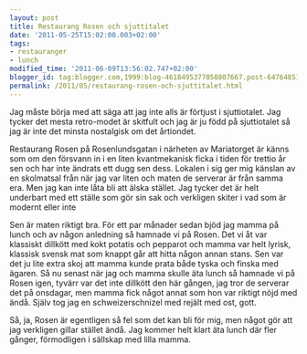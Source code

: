 ```yaml
---
layout: post
title: Restaurang Rosen och sjuttitalet
date: '2011-05-25T15:02:00.003+02:00'
tags:
- restauranger
- lunch
modified_time: '2011-06-09T13:56:02.747+02:00'
blogger_id: tag:blogger.com,1999:blog-4618495377058807667.post-6476485124234264867
permalink: /2011/05/restaurang-rosen-och-sjuttitalet.html
---
```


Jag måste börja med att säga att jag inte alls är förtjust i
sjuttiotalet.  Jag tycker det mesta retro-modet är skitfult och jag är
ju född på sjuttiotalet så jag är inte det minsta nostalgisk om det
årtiondet.

Restaurang Rosen på Rosenlundsgatan i närheten av Mariatorget är känns
som om den försvann in i en liten kvantmekanisk ficka i tiden för
trettio år sen och har inte ändrats ett dugg sen dess.  Lokalen i sig
ger mig känslan av en skolmatsal från när jag var liten och maten de
serverar är från samma era.  Men jag kan inte låta bli att älska
stället.  Jag tycker det är helt underbart med ett ställe som gör sin
sak och verkligen skiter i vad som är modernt eller inte

Sen är maten riktigt bra.  För ett par månader sedan bjöd jag mamma på
lunch och av någon anledning så hamnade vi på Rosen.  Det vi åt var
klassiskt dillkött med kokt potatis och pepparot och mamma var helt
lyrisk, klassisk svensk mat som knappt går att hitta någon annan
stans.  Sen var det ju lite extra skoj att mamma kunde prata både
tyska och finska med ägaren.  Så nu senast när jag och mamma skulle
äta lunch så hamnade vi på Rosen igen, tyvärr var det inte dillkött
den här gången, jag tror de serverar det på onsdagar, men mamma fick
något annat som hon var riktigt nöjd med ändå.  Själv tog jag en
schweizerschnizel med rejält med ost, gott.

Så, ja, Rosen är egentligen så fel som det kan bli för mig, men något
gör att jag verkligen gillar stället ändå.  Jag kommer helt klart äta
lunch där fler gånger, förmodligen i sällskap med lilla mamma.

